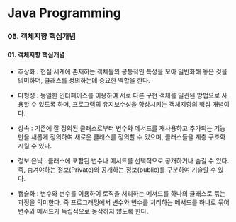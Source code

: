 # Java Programming

### 05. 객체지향 핵심개념

#### 01. 객체지향 핵심개념
- 추상화 : 현실 세계에 존재하는 객체들의 공통적인 특성을 모아 일반화해 놓은 것을 의미하며, 클래스를 정의하는데 중요한 역할을 한다.

- 다형성 : 동일한 인터페이스를 이용하여 서로 다른 구현 객체를 일관된 방법으로 사용할 수 있도록 하며, 프로그램의 유지보수성을 향상시키는 객체지향의 핵심 개념이다.

- 상속 : 기존에 잘 정의된 클래스로부터 변수와 메서드를 재사용하고 추가되는 기능만을 새롭게 정의하여 새로운 클래스를 정의할 수 있으며, 클래스들을 계층 구조화시킬 수 있다.

- 정보 은닉 : 클래스에 포함된 변수나 메서드를 선택적으로 공개하거나 숨길 수 있다. 즉, 숨겨야하는 정보(Private)와 공개하는 정보(public)를 구분하여 기술할 수 있다.

- 캡슐화 : 변수와 변수를 이용하여 로직을 처리하는 메서드를 하나의 클래스로 묶는 과정을 의미한다. 즉 프로그래밍에서 변수와 변수를 처리하는 메서드를 하나로 묶어 변수와 메서드가 독립적으로 동작하지 않도록 한다.